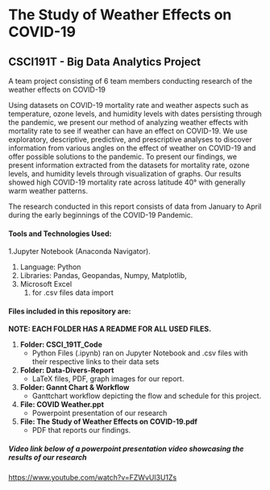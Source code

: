 # The Study of Weather Effects on COVID-19

## CSCI191T - Big Data Analytics Project

A team project consisting of 6 team members conducting research of the weather effects on COVID-19 

Using datasets on COVID-19 mortality rate and weather aspects such as temperature, ozone levels, and humidity levels
with dates persisting through the pandemic, we present our method of analyzing weather effects with mortality rate to see if weather
can have an effect on COVID-19. We use exploratory, descriptive, predictive, and prescriptive analyses to discover information from
various angles on the effect of weather on COVID-19 and offer possible solutions to the pandemic. To present our findings, we present
information extracted from the datasets for mortality rate, ozone levels, and humidity levels through visualization of graphs. Our results
showed high COVID-19 mortality rate across latitude 40° with generally warm weather patterns.

The research conducted in this report consists of data from January to April during the early beginnings of the COVID-19 Pandemic.

#### **Tools and Technologies Used:**
  
1.Jupyter Notebook (Anaconda Navigator).
   1. Language: Python
   2. Libraries: Pandas, Geopandas, Numpy, Matplotlib,
1. Microsoft Excel
   1. for .csv files data import

#### Files included in this repository are:

**NOTE: EACH FOLDER HAS A README FOR ALL USED FILES.**

1. **Folder: CSCI_191T_Code**
   - Python Files (.ipynb) ran on Jupyter Notebook and .csv files with their respective links to their data sets
2. **Folder: Data-Divers-Report**
   - LaTeX files, PDF, graph images for our report.
3. **Folder: Gannt Chart & Workflow**
   - Ganttchart workflow depicting the flow and schedule for this project.
4. **File: COVID Weather.ppt**
   - Powerpoint presentation of our research
5. **File: The Study of Weather Effects on COVID-19.pdf**
   - PDF that reports our findings.

##### Video link below of a powerpoint presentation video showcasing the results of our research
https://www.youtube.com/watch?v=FZWvUl3U1Zs
